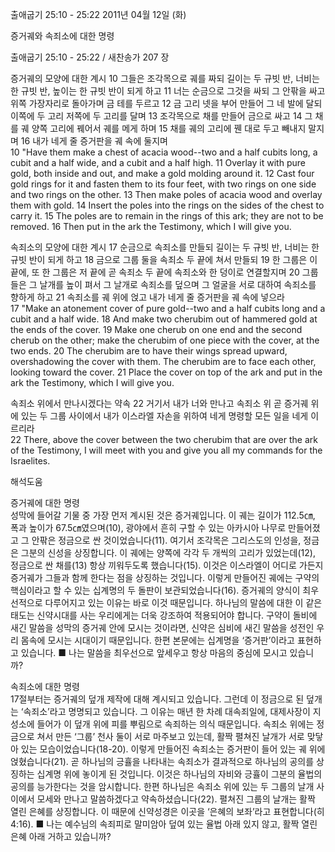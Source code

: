 출애굽기 25:10 - 25:22 
2011년 04월 12일 (화)

증거궤와 속죄소에 대한 명령



출애굽기 25:10 - 25:22 / 새찬송가 207 장


증거궤의 모양에 대한 계시 
10 그들은 조각목으로 궤를 짜되 길이는 두 규빗 반, 너비는 한 규빗 반, 높이는 한 규빗 반이 되게 하고 11 너는 순금으로 그것을 싸되 그 안팎을 싸고 위쪽 가장자리로 돌아가며 금 테를 두르고 12 금 고리 넷을 부어 만들어 그 네 발에 달되 이쪽에 두 고리 저쪽에 두 고리를 달며 13 조각목으로 채를 만들어 금으로 싸고 14 그 채를 궤 양쪽 고리에 꿰어서 궤를 메게 하며 15 채를 궤의 고리에 꿴 대로 두고 빼내지 말지며 16 내가 네게 줄 증거판을 궤 속에 둘지며  
10 "Have them make a chest of acacia wood--two and a half cubits long, a cubit and a half wide, and a cubit and a half high. 11 Overlay it with pure gold, both inside and out, and make a gold molding around it. 12 Cast four gold rings for it and fasten them to its four feet, with two rings on one side and two rings on the other. 13 Then make poles of acacia wood and overlay them with gold. 14 Insert the poles into the rings on the sides of the chest to carry it. 15 The poles are to remain in the rings of this ark; they are not to be removed. 16 Then put in the ark the Testimony, which I will give you. 

속죄소의 모양에 대한 계시 
17 순금으로 속죄소를 만들되 길이는 두 규빗 반, 너비는 한 규빗 반이 되게 하고 18 금으로 그룹 둘을 속죄소 두 끝에 쳐서 만들되 19 한 그룹은 이 끝에, 또 한 그룹은 저 끝에 곧 속죄소 두 끝에 속죄소와 한 덩이로 연결할지며 20 그룹들은 그 날개를 높이 펴서 그 날개로 속죄소를 덮으며 그 얼굴을 서로 대하여 속죄소를 향하게 하고 21 속죄소를 궤 위에 얹고 내가 네게 줄 증거판을 궤 속에 넣으라  
17 "Make an atonement cover of pure gold--two and a half cubits long and a cubit and a half wide. 18 And make two cherubim out of hammered gold at the ends of the cover. 19 Make one cherub on one end and the second cherub on the other; make the cherubim of one piece with the cover, at the two ends. 20 The cherubim are to have their wings spread upward, overshadowing the cover with them. The cherubim are to face each other, looking toward the cover. 21 Place the cover on top of the ark and put in the ark the Testimony, which I will give you. 

속죄소 위에서 만나시겠다는 약속
22 거기서 내가 너와 만나고 속죄소 위 곧 증거궤 위에 있는 두 그룹 사이에서 내가 이스라엘 자손을 위하여 네게 명령할 모든 일을 네게 이르리라  
22 There, above the cover between the two cherubim that are over the ark of the Testimony, I will meet with you and give you all my commands for the Israelites.

해석도움





증거궤에 대한 명령  
성막에 들어갈 기물 중 가장 먼저 계시된 것은 증거궤입니다. 이 궤는 길이가 112.5㎝, 폭과 높이가 67.5㎝였으며(10), 광야에서 흔히 구할 수 있는 아카시아 나무로 만들어졌고 그 안팎은 정금으로 싼 것이었습니다(11). 여기서 조각목은 그리스도의 인성을, 정금은 그분의 신성을 상징합니다. 이 궤에는 양쪽에 각각 두 개씩의 고리가 있었는데(12), 정금으로 싼 채를(13) 항상 끼워두도록 했습니다(15). 이것은 이스라엘이 어디로 가든지 증거궤가 그들과 함께 한다는 점을 상징하는 것입니다. 이렇게 만들어진 궤에는 구약의 핵심이라고 할 수 있는 십계명의 두 돌판이 보관되었습니다(16). 증거궤의 양식이 최우선적으로 다루어지고 있는 이유는 바로 이것 때문입니다. 하나님의 말씀에 대한 이 같은 태도는 신약시대를 사는 우리에게는 더욱 강조하여 적용되어야 합니다. 구약이 돌비에 새긴 말씀을 성막의 증거궤 안에 모시는 것이라면, 신약은 심비에 새긴 말씀을 성전인 우리 몸속에 모시는 시대이기 때문입니다. 한편 본문에는 십계명을 ‘증거판’이라고 표현하고 있습니다.
■ 나는 말씀을 최우선으로 앞세우고 항상 마음의 중심에 모시고 있습니까?

속죄소에 대한 명령  
17절부터는 증거궤의 덮개 제작에 대해 계시되고 있습니다. 그런데 이 정금으로 된 덮개는 ‘속죄소’라고 명명되고 있습니다. 그 이유는 매년 한 차례 대속죄일에, 대제사장이 지성소에 들어가 이 덮개 위에 피를 뿌림으로 속죄하는 의식 때문입니다. 속죄소 위에는 정금으로 쳐서 만든 ‘그룹’ 천사 둘이 서로 마주보고 있는데, 활짝 펼쳐진 날개가 서로 맞닿아 있는 모습이었습니다(18-20). 이렇게 만들어진 속죄소는 증거판이 들어 있는 궤 위에 얹혔습니다(21). 곧 하나님의 긍휼을 나타내는 속죄소가 결과적으로 하나님의 공의를 상징하는 십계명 위에 놓이게 된 것입니다. 이것은 하나님의 자비와 긍휼이 그분의 율법의 공의를 능가한다는 것을 암시합니다. 한편 하나님은 속죄소 위에 있는 두 그룹의 날개 사이에서 모세와 만나고 말씀하겠다고 약속하셨습니다(22). 펼쳐진 그룹의 날개는 활짝 열린 은혜를 상징합니다. 이 때문에 신약성경은 이곳을 ‘은혜의 보좌’라고 표현합니다(히 4:16). 
■ 나는 예수님의 속죄피로 말미암아 덮여 있는 율법 아래 있지 않고, 활짝 열린 은혜 아래 거하고 있습니까?
